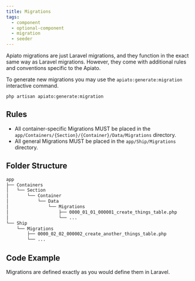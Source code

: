 ```yaml
---
title: Migrations
tags:
  - component
  - optional-component
  - migration
  - seeder
---
```


Apiato migrations are just Laravel migrations,
and they function in the exact same way as Laravel migrations.
However, they come with additional rules and conventions specific to the Apiato.

To generate new migrations you may use the `apiato:generate:migration` interactive command.

```
php artisan apiato:generate:migration
```

## Rules

- All container-specific Migrations MUST be placed in the `app/Containers/{Section}/{Container}/Data/Migrations` directory.
- All general Migrations MUST be placed in the `app/Ship/Migrations` directory.

## Folder Structure

```markdown
app
├── Containers
│   └── Section
│       └── Container
│           └── Data
│               └── Migrations
│                   ├── 0000_01_01_000001_create_things_table.php
│                   └── ...
└── Ship
    └── Migrations
        ├── 0000_02_02_000002_create_another_things_table.php
        └── ...
```

## Code Example

Migrations are defined exactly as you would define them in Laravel.
